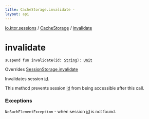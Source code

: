```yaml
---
title: CacheStorage.invalidate - 
layout: api
---
```


<div class='api-docs-breadcrumbs'><a href="../index.html">io.ktor.sessions</a> / <a href="index.html">CacheStorage</a> / <a href="./invalidate.html">invalidate</a></div>

# invalidate

<div class="signature"><code><span class="keyword">suspend</span> <span class="keyword">fun </span><span class="identifier">invalidate</span><span class="symbol">(</span><span class="parameterName" id="io.ktor.sessions.CacheStorage$invalidate(kotlin.String)/id">id</span><span class="symbol">:</span>&nbsp;<a href="https://kotlinlang.org/api/latest/jvm/stdlib/kotlin/-string/index.html"><span class="identifier">String</span></a><span class="symbol">)</span><span class="symbol">: </span><a href="https://kotlinlang.org/api/latest/jvm/stdlib/kotlin/-unit/index.html"><span class="identifier">Unit</span></a></code></div>

Overrides <a href="../-session-storage/invalidate.html">SessionStorage.invalidate</a>

Invalidates session <a href="invalidate.html#io.ktor.sessions.CacheStorage$invalidate(kotlin.String)/id">id</a>.

This method prevents session <a href="invalidate.html#io.ktor.sessions.CacheStorage$invalidate(kotlin.String)/id">id</a> from being accessible after this call.

### Exceptions

<code>NoSuchElementException</code> - when session <a href="invalidate.html#io.ktor.sessions.CacheStorage$invalidate(kotlin.String)/id">id</a> is not found.